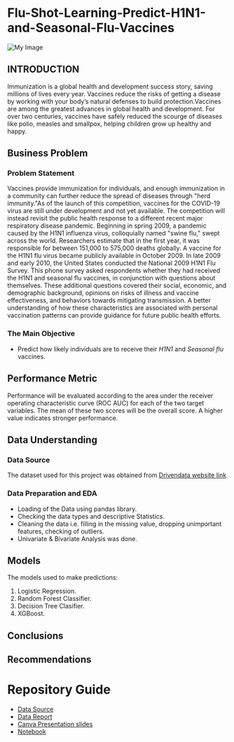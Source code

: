 # Flu-Shot-Learning-Predict-H1N1-and-Seasonal-Flu-Vaccines

![My Image](5)

## INTRODUCTION

Immunization is a global health and development success story, saving millions of lives every year. Vaccines reduce the risks of getting a disease by working with your body’s natural defenses to build protection.Vaccines are among the greatest advances in global health and development. For over two centuries, vaccines have safely reduced the scourge of diseases like polio, measles and smallpox, helping children grow up healthy and happy. 

## Business Problem
### Problem Statement
Vaccines provide immunization for individuals, and enough immunization in a community can further reduce the spread of diseases through "herd immunity."As of the launch of this competition, vaccines for the COVID-19 virus are still under development and not yet available. The competition will instead revisit the public health response to a different recent major respiratory disease pandemic. Beginning in spring 2009, a pandemic caused by the H1N1 influenza virus, colloquially named "swine flu," swept across the world. Researchers estimate that in the first year, it was responsible for between 151,000 to 575,000 deaths globally. A vaccine for the H1N1 flu virus became publicly available in October 2009. In late 2009 and early 2010, the United States conducted the National 2009 H1N1 Flu Survey. This phone survey asked respondents whether they had received the H1N1 and seasonal flu vaccines, in conjunction with questions about themselves. These additional questions covered their social, economic, and demographic background, opinions on risks of illness and vaccine effectiveness, and behaviors towards mitigating transmission. A better understanding of how these characteristics are associated with personal vaccination patterns can provide guidance for future public health efforts.

### The Main Objective
- Predict how likely individuals are to receive their *H1N1* and *Seasonal flu* vaccines.

## Performance Metric
Performance will be evaluated according to the area under the receiver operating characteristic curve (ROC AUC) for each of the two target variables. The mean of these two scores will be the overall score. A higher value indicates stronger performance.


## Data Understanding
###  Data Source
The dataset used for this project was obtained from  [Drivendata website link](https://www.drivendata.org/competitions/66/flu-shot-learning/)

### Data Preparation and EDA
- Loading of the Data using pandas library.
- Checking the data types and descriptive Statistics.
- Cleaning the data i.e. filling in the missing value, dropping unimportant features, checking of outliers.
- Univariate & Bivariate Analysis was done.

## Models
The models used to make predictions:
1. Logistic Regression.
2. Random Forest Classifier.
3. Decision Tree Clasifier.
4. XGBoost.

## Conclusions
  
  
  
  
## Recommendations




# Repository Guide

- [Data Source](https://www.drivendata.org/competitions/66/flu-shot-learning/)
- [Data Report](https://docs.google.com/document/d/1IsAMbMRF3ex9mt15ZLmPeyY5h7LPOaKoULn382l96hk/edit#heading=h.p63tlwpychqj)
- [Canva Presentation slides](https://www.canva.com/design/DAFaJ-RNvgQ/mYYf4H-1m1h9cXYl6nrs0A/edit#)
- [Notebook](https://github.com/Antony-Kimanthi/Flu-Shot-Learning-Predict-H1N1-and-Seasonal-Flu-Vaccines/blob/master/Notebook.ipynb)
